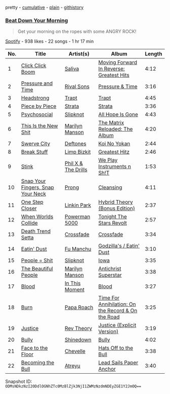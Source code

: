 pretty - [cumulative](/playlists/cumulative/4qstWgP2KMRSiTY3a1fF2R.md) - [plain](/playlists/plain/4qstWgP2KMRSiTY3a1fF2R) - [githistory](https://github.githistory.xyz/mackorone/spotify-playlist-archive/blob/main/playlists/plain/4qstWgP2KMRSiTY3a1fF2R)

### [Beat Down Your Morning](https://open.spotify.com/playlist/4qstWgP2KMRSiTY3a1fF2R)

> Get your morning on the ropes with some ANGRY ROCK!

[Spotify](https://open.spotify.com/user/spotify) - 938 likes - 22 songs - 1 hr 17 min

| No. | Title | Artist(s) | Album | Length |
|---|---|---|---|---|
| 1 | [Click Click Boom](https://open.spotify.com/track/55SUneDPq3ZOrJi8sVG78G) | [Saliva](https://open.spotify.com/artist/5S6hjAxgxjsLylsTtMIimO) | [Moving Forward In Reverse: Greatest Hits](https://open.spotify.com/album/2DUQWxuRC0J8Nn3ejQHROx) | 4:12 |
| 2 | [Pressure and Time](https://open.spotify.com/track/6XDNRpkuzEc7zpKXSEWkVr) | [Rival Sons](https://open.spotify.com/artist/356c8AN5YWKvz86B4Sb1yf) | [Pressure & Time](https://open.spotify.com/album/5zD6AMrPIPyJc0ZEb5W4Wr) | 3:16 |
| 3 | [Headstrong](https://open.spotify.com/track/1AEYT6VxrxXPMoQUxsY0E4) | [Trapt](https://open.spotify.com/artist/1UdQqCUR7RwB9YYJONwbdM) | [Trapt](https://open.spotify.com/album/4jd0qgZ4gaHW6b0lgpZKWk) | 4:45 |
| 4 | [Piece by Piece](https://open.spotify.com/track/5A495HyfXkBqQf3Vk7ygBK) | [Strata](https://open.spotify.com/artist/0MLKfDfrr2LvUqZxBvYLTv) | [Strata](https://open.spotify.com/album/1DYHpns3UkdTJuYeyc9T0N) | 3:36 |
| 5 | [Psychosocial](https://open.spotify.com/track/5Pm9uuEL0q6aXSRT3161UP) | [Slipknot](https://open.spotify.com/artist/05fG473iIaoy82BF1aGhL8) | [All Hope Is Gone](https://open.spotify.com/album/4vD8PvUW4UfSL9K4CspEzv) | 4:43 |
| 6 | [This Is the New Shit](https://open.spotify.com/track/4b4eQqhpgmJsy4dP07V7cG) | [Marilyn Manson](https://open.spotify.com/artist/2VYQTNDsvvKN9wmU5W7xpj) | [The Matrix Reloaded: The Album](https://open.spotify.com/album/4iLPd0Abb4S96sB2QEz2bl) | 4:20 |
| 7 | [Swerve City](https://open.spotify.com/track/3RVz8wD8Bln7Vanl6f4ixY) | [Deftones](https://open.spotify.com/artist/6Ghvu1VvMGScGpOUJBAHNH) | [Koi No Yokan](https://open.spotify.com/album/3FYZ9IY806abMbNRhDghmV) | 2:44 |
| 8 | [Break Stuff](https://open.spotify.com/track/2YC6ET3q1F29B0V7UcPV70) | [Limp Bizkit](https://open.spotify.com/artist/165ZgPlLkK7bf5bDoFc6Sb) | [Greatest Hitz](https://open.spotify.com/album/50na3UenOpUOS1uuWXM0AY) | 2:46 |
| 9 | [Stink](https://open.spotify.com/track/7gFpLgsQuDKFwJm4EM97kK) | [Phil X & The Drills](https://open.spotify.com/artist/5Kycp9QanHjRUXCTO6w1m2) | [We Play Instruments n Sh!T](https://open.spotify.com/album/4sFhpSx33VTfO20z1vkj0u) | 1:53 |
| 10 | [Snap Your Fingers, Snap Your Neck](https://open.spotify.com/track/7hgtn706RqLE5q1mWe8aQx) | [Prong](https://open.spotify.com/artist/6SER9tY2pDIDVWVf5Ql97B) | [Cleansing](https://open.spotify.com/album/1RmsgRJnBFyRMAVl1NW9pO) | 4:11 |
| 11 | [One Step Closer](https://open.spotify.com/track/3K4HG9evC7dg3N0R9cYqk4) | [Linkin Park](https://open.spotify.com/artist/6XyY86QOPPrYVGvF9ch6wz) | [Hybrid Theory \(Bonus Edition\)](https://open.spotify.com/album/6hPkbAV3ZXpGZBGUvL6jVM) | 2:37 |
| 12 | [When Worlds Collide](https://open.spotify.com/track/6aF5JtQSrh7wNrkDE9B0My) | [Powerman 5000](https://open.spotify.com/artist/5imUS9dQyCbAjUEJJ9QyWC) | [Tonight The Stars Revolt](https://open.spotify.com/album/3Z3yndLeHs01iYPSNzTBBk) | 2:57 |
| 13 | [Death Trend Setta](https://open.spotify.com/track/6Xpm4ajdj9SkiP08JKg3vK) | [Crossfade](https://open.spotify.com/artist/4IR8ZkpbyyKrqsIzchF3NB) | [Crossfade](https://open.spotify.com/album/1namjaJZ23ozXXB7X2d4hy) | 3:34 |
| 14 | [Eatin' Dust](https://open.spotify.com/track/2eHruBEy06Vt7VswO4ROhC) | [Fu Manchu](https://open.spotify.com/artist/1TKaUU8ooBgSW9TlyKsw6k) | [Godzilla's / Eatin' Dust](https://open.spotify.com/album/7GyCk26ieCcV2CAtheDuYF) | 3:10 |
| 15 | [People = Shit](https://open.spotify.com/track/3nSK1M29hY2Jg2CjsJe98h) | [Slipknot](https://open.spotify.com/artist/05fG473iIaoy82BF1aGhL8) | [Iowa](https://open.spotify.com/album/7yQmrL4bms0JIWamjA2ok1) | 3:35 |
| 16 | [The Beautiful People](https://open.spotify.com/track/2aIB1CdRRG7YLBu9hNw9nR) | [Marilyn Manson](https://open.spotify.com/artist/2VYQTNDsvvKN9wmU5W7xpj) | [Antichrist Superstar](https://open.spotify.com/album/7APnZJwayR3lH9aUDPDYQB) | 3:38 |
| 17 | [Blood](https://open.spotify.com/track/308BpHy6evPQz9hSPpSLNf) | [In This Moment](https://open.spotify.com/artist/6tbLPxj1uQ6vsRQZI2YFCT) | [Blood](https://open.spotify.com/album/1azQBA4tlIPpqXcABHVYkl) | 3:27 |
| 18 | [Burn](https://open.spotify.com/track/356hjE9Uy3aEtxZ1N0Xcwj) | [Papa Roach](https://open.spotify.com/artist/4RddZ3iHvSpGV4dvATac9X) | [Time For Annihilation: On the Record & On the Road](https://open.spotify.com/album/0uqob4D4OyGLM665Gz9MdN) | 3:25 |
| 19 | [Justice](https://open.spotify.com/track/0HZ3FNizbBpdp38zrKhxHs) | [Rev Theory](https://open.spotify.com/artist/10n5DVRlZbjbZ5ffpwpn6l) | [Justice \(Explicit Version\)](https://open.spotify.com/album/6kI4sW6XUBjFWiDiHAkZNM) | 3:19 |
| 20 | [Bully](https://open.spotify.com/track/7hj2dEEcBL2gfra1Vq3ejh) | [Shinedown](https://open.spotify.com/artist/70BYFdaZbEKbeauJ670ysI) | [Bully](https://open.spotify.com/album/0NTF9I5k2rNo4CmiIiynq7) | 4:02 |
| 21 | [Face to the Floor](https://open.spotify.com/track/6sREV6MpLHTqcOmBK5mvYF) | [Chevelle](https://open.spotify.com/artist/56dO9zeHKuU5Gvfc2kxHNw) | [Hats Off to the Bull](https://open.spotify.com/album/4rTrbTxqjHtjle04l4blOV) | 3:38 |
| 22 | [Becoming the Bull](https://open.spotify.com/track/3alR818PhuUHGV3FftmjfW) | [Atreyu](https://open.spotify.com/artist/3LkSiHbjqOHCKCqBfEZOTv) | [Lead Sails Paper Anchor](https://open.spotify.com/album/4zODET967NN009YRlHxkq1) | 3:40 |

Snapshot ID: `ODMsNDkzNzI2ODdlOGNhZTc0MzBlZjk3NjI1ZWMzNzdmNDEyZGE1Y2JmOQ==`

